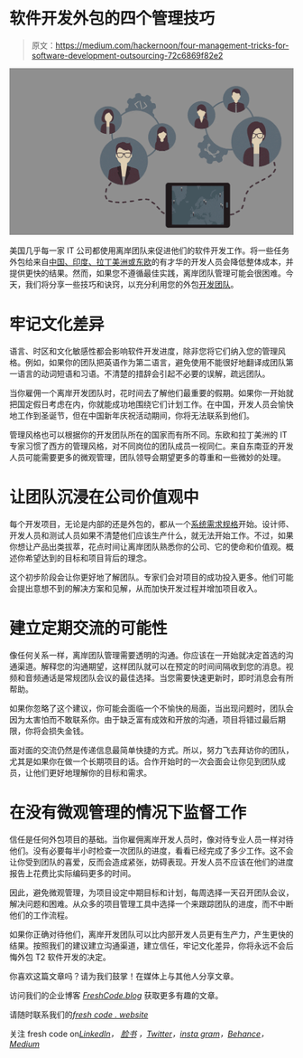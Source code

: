 # 软件开发外包的四个管理技巧

> 原文：<https://medium.com/hackernoon/four-management-tricks-for-software-development-outsourcing-72c6869f82e2>

![](img/e620a335bb483da88732e63b6226af2f.png)

美国几乎每一家 IT 公司都使用离岸团队来促进他们的软件开发工作。将一些任务外包给来自[中国、印度、拉丁美洲或东欧](https://freshcodeit.com/freshcode-post/the-geography-of-software-development-outsourcing)的有才华的开发人员会降低整体成本，并提供更快的结果。然而，如果您不遵循最佳实践，离岸团队管理可能会很困难。今天，我们将分享一些技巧和诀窍，以充分利用您的外包[开发团队](https://freshcodeit.com/services)。

# 牢记文化差异

语言、时区和文化敏感性都会影响软件开发进度，除非您将它们纳入您的管理风格。例如，如果你的团队把英语作为第二语言，避免使用不能很好地翻译成团队第一语言的动词短语和习语。不清楚的措辞会引起不必要的误解，疏远团队。

当你雇佣一个离岸开发团队时，花时间去了解他们最重要的假期。如果你一开始就把国定假日考虑在内，你就能成功地围绕它们计划工作。在中国，开发人员会愉快地工作到圣诞节，但在中国新年庆祝活动期间，你将无法联系到他们。

管理风格也可以根据你的开发团队所在的国家而有所不同。东欧和拉丁美洲的 IT 专家习惯了西方的管理风格，对不同岗位的团队成员一视同仁。来自东南亚的开发人员可能需要更多的微观管理，团队领导会期望更多的尊重和一些微妙的处理。

# 让团队沉浸在公司价值观中

每个开发项目，无论是内部的还是外包的，都从一个[系统需求规格](https://freshcodeit.com/freshcode-post/how-to-create-a-perfect-system-requirements-specification)开始。设计师、开发人员和测试人员如果不清楚他们应该生产什么，就无法开始工作。不过，如果你想让产品出类拔萃，花点时间让离岸团队熟悉你的公司、它的使命和价值观。概述你希望达到的目标和项目背后的理念。

这个初步阶段会让你更好地了解团队。专家们会对项目的成功投入更多。他们可能会提出意想不到的解决方案和见解，从而加快开发过程并增加项目收入。

# 建立定期交流的可能性

像任何关系一样，离岸团队管理需要透明的沟通。你应该在一开始就决定首选的沟通渠道。解释您的沟通期望，这样团队就可以在预定的时间间隔收到您的消息。视频和音频通话是常规团队会议的最佳选择。当您需要快速更新时，即时消息会有所帮助。

如果你忽略了这个建议，你可能会面临一个不愉快的局面，当出现问题时，团队会因为太害怕而不敢联系你。由于缺乏富有成效和开放的沟通，项目将错过最后期限，你将会损失金钱。

面对面的交流仍然是传递信息最简单快捷的方式。所以，努力飞去拜访你的团队，尤其是如果你在做一个长期项目的话。合作开始时的一次会面会让你见到团队成员，让他们更好地理解你的目标和需求。

# 在没有微观管理的情况下监督工作

信任是任何外包项目的基础。当你雇佣离岸开发人员时，像对待专业人员一样对待他们。没有必要每半小时检查一次团队的进度，看看已经完成了多少工作。这不会让你受到团队的喜爱，反而会造成紧张，妨碍表现。开发人员不应该在他们的进度报告上花费比实际编码更多的时间。

因此，避免微观管理，为项目设定中期目标和计划，每周选择一天召开团队会议，解决问题和困难。从众多的项目管理工具中选择一个来跟踪团队的进度，而不中断他们的工作流程。

如果你正确对待他们，离岸开发团队可以比内部开发人员更有生产力，产生更快的结果。按照我们的建议建立沟通渠道，建立信任，牢记文化差异，你将永远不会后悔外包 T2 软件开发的决定。

你喜欢这篇文章吗？请为我们鼓掌！在媒体上与其他人分享文章。

访问我们的企业博客 [*FreshCode.blog*](https://freshcodeit.com/blog) 获取更多有趣的文章。

请随时联系我们的[*fresh code . website*](https://freshcodeit.com/)

关注 fresh code on[*LinkedIn*](https://www.linkedin.com/company/freshcode-it/)*，* [*脸书*](https://www.facebook.com/freshcodeit/) *，*[*Twitter*](https://twitter.com/FreshCode1)*，*[*insta gram*](https://www.instagram.com/freshcode_it/)*，*[*Behance*](https://www.behance.net/freshcode)*，* [*Medium*](/@FreshCodeIT)